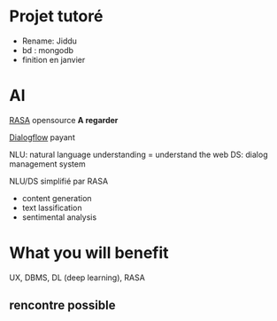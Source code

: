 # Projet tutoré

*	Rename: Jiddu
*	bd : mongodb
*	finition en janvier

# AI

[RASA](https://rasa.com/) opensource **A regarder**

[Dialogflow](https://dialogflow.com/) payant

NLU: natural language understanding = understand the web
DS: dialog management system

NLU/DS simplifié par RASA

*	content generation
*	text lassification
*	sentimental analysis

# What you will benefit
UX, DBMS, DL (deep learning), RASA


## rencontre possible
